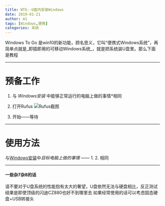 ```yaml
---
title: WTG--U盘内安装Windows
date: 2019-01-21
author: m1
tags: [Windows,便携]
categories: 系统
---
```

Windows To Go 是win10的新功能，顾名思义，它叫“便携式Windows系统”，再简单点就是_即插即用的可移动Windows系统_，就是把系统装U盘里。那么下面是教程

***

# 预备工作

1. 与 *Windows安装* 中能够正常运行的电脑上做的事情*相同

2. 打开Rufus
![Rufus截图](01.png)

3. 开始——等待

***

# 使用方法

与[Windows安装](./Windows安装)中*目标电脑上做的事情* —— 1. 2. 相同

***

#### 一些杂7杂8的话

请不要对于U盘系统的性能抱有太大的奢望，U盘依然无法与硬盘相比，反正测试结果是即使顶级的闪迪CZ880也好不到哪里去
如果经常使用的话可以考虑固态硬盘+USB转接头